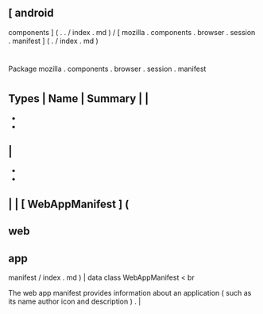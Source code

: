 [
android
-
components
]
(
.
.
/
index
.
md
)
/
[
mozilla
.
components
.
browser
.
session
.
manifest
]
(
.
/
index
.
md
)
#
#
Package
mozilla
.
components
.
browser
.
session
.
manifest
#
#
#
Types
|
Name
|
Summary
|
|
-
-
-
|
-
-
-
|
|
[
WebAppManifest
]
(
-
web
-
app
-
manifest
/
index
.
md
)
|
data
class
WebAppManifest
<
br
>
The
web
app
manifest
provides
information
about
an
application
(
such
as
its
name
author
icon
and
description
)
.
|
